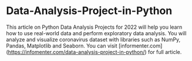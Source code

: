 # Data-Analysis-Project-in-Python
This article on Python Data Analysis Projects for 2022 will help you learn how to use real-world data and perform exploratory data analysis. You will analyze and visualize coronavirus dataset with libraries such as NumPy, Pandas, Matplotlib and Seaborn.
You can visit [informenter.com] (https://infomenter.com/data-analysis-project-in-python/) for full article.
